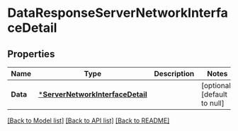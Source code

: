 # DataResponseServerNetworkInterfaceDetail

## Properties
Name | Type | Description | Notes
------------ | ------------- | ------------- | -------------
**Data** | [***ServerNetworkInterfaceDetail**](ServerNetworkInterfaceDetail.md) |  | [optional] [default to null]

[[Back to Model list]](../README.md#documentation-for-models) [[Back to API list]](../README.md#documentation-for-api-endpoints) [[Back to README]](../README.md)


